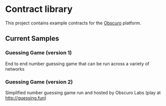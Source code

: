 # Contract library

This project contains example contracts for the [Obscuro](https://obscu.ro/) platform. 

## Current Samples
### Guessing Game (version 1) 
End to end number guessing game that can be run across a variety of networks      

### Guessing Game (version 2)
Simplified number guessing game run and hosted by Obscuro Labs (play at http://guessing.fun)


